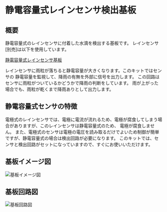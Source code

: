 # 静電容量式レインセンサ検出基板

## 概要
静電容量式のレインセンサに付着した水滴を検出する基板です。
レインセンサ[別売]は以下を使用しています。

[静電容量式レインセンサ基板](https://naoto64.github.io/Capacitive-Rain-Sensor/)

レインセンサに雨粒が落ちると静電容量が大きくなります。このキットではセンサの
静電容量を監視して、降雨の有無を外部に信号を出力します。
この回路はセンサに雨粒がついているかどうかで降雨の判断をしています。
雨が上がった場合でも、雨粒が乾くまで降雨ありとして出力します。


## 静電容量式センサの特徴
電極式のレインセンサでは、電極に電流が流れるため、電極が腐食してしまう場合がありますが、このレインセンサは静電容量式のため、
電極が腐食しません。
また、電極式のセンサは電極の電圧を読み取るだけでよいため制御が簡単ですが、静電容量式の場合は検出回路が必要になります。
このキットでは、センサと検出回路がセットになっていますので、すぐにお使いいただけます。

## 基板イメージ図
![基板イメージ図](https://raw.githubusercontent.com/naoto64/Capacitive-Rain-Detector/main/docs/rain-capacitance-sensor.png)

## 基板回路図
![基板回路図](https://raw.githubusercontent.com/naoto64/Capacitive-Rain-Detector/main/docs/rain-capacitance-sensor-schematic.png)
